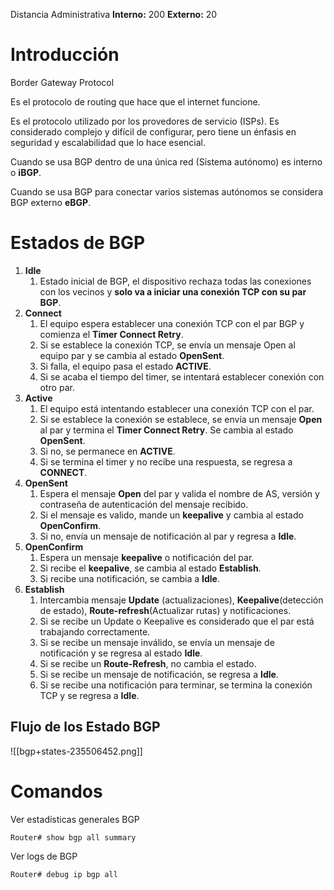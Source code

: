 Distancia Administrativa
**Interno:** 200
**Externo:** 20
# Introducción
Border Gateway Protocol

Es el protocolo de routing que hace que el internet funcione.

Es el protocolo utilizado por los provedores de servicio (ISPs). Es considerado complejo y difícil de configurar, pero tiene un énfasis en seguridad y escalabilidad que lo hace esencial.

Cuando se usa BGP dentro de una única red (Sistema autónomo) es interno o **iBGP**.

Cuando se usa BGP para conectar varios sistemas autónomos se considera BGP externo **eBGP**.

# Estados de BGP
1. **Idle** 
	1. Estado inicial de BGP, el dispositivo rechaza todas las conexiones con los vecinos y **solo va a iniciar una conexión TCP con su par BGP**.
2. **Connect**
	1. El equipo espera establecer una conexión TCP con el par BGP y comienza el **Timer Connect Retry**.
	2. Si se establece la conexión TCP, se envía un mensaje Open al equipo par y se cambia al estado **OpenSent**.
	3. Si falla, el equipo pasa el estado **ACTIVE**.
	4. Si se acaba el tiempo del timer, se intentará establecer conexión con otro par.
3. **Active**
	1. El equipo está intentando establecer una conexión TCP con el par.
	2. Si se establece la conexión se establece, se envía un mensaje **Open** al par y termina el **Timer Connect Retry**. Se cambia al estado **OpenSent**.
	3. Si no, se permanece en **ACTIVE**.
	4. Si se termina el timer y no recibe una respuesta, se regresa a **CONNECT**.
4. **OpenSent**
	1. Espera el mensaje **Open** del par y valida el nombre de AS, versión y contraseña de autenticación del mensaje recibido.
	2. Si el mensaje es valido, mande un **keepalive** y cambia al estado **OpenConfirm**.
	3. Si no, envía un mensaje de notificación al par y regresa a **Idle**.
5. **OpenConfirm**
	1. Espera un mensaje **keepalive** o notificación del par.
	2. Si recibe el **keepalive**, se cambia al estado **Establish**.
	3. Si recibe una notificación, se cambia a **Idle**.
6. **Establish**
	1. Intercambia mensaje **Update** (actualizaciones), **Keepalive**(detección de estado), **Route-refresh**(Actualizar rutas) y notificaciones.
	2. Si se recibe un Update o Keepalive es considerado que el par está trabajando correctamente.
	3. Si se recibe un mensaje inválido, se envía un mensaje de notificación y se regresa al estado **Idle**.
	4. Si se recibe un **Route-Refresh**, no cambia el estado.
	5. Si se recibe un mensaje de notificación, se regresa a **Idle**.
	6. Si se recibe una notificación para terminar, se termina la conexión TCP y se regresa a **Idle**.
  
## Flujo de los Estado BGP
![[bgp+states-235506452.png]]

# Comandos

Ver estadísticas generales BGP
```
Router# show bgp all summary
```

Ver logs de BGP
```
Router# debug ip bgp all
```